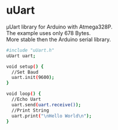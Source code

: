 # uUart
µUart library for Arduino with Atmega328P.<br>
The example uses only 678 Bytes.<br>
More stable then the Arduino serial library.<br>

```sh
#include "uUart.h"
uUart uart;

void setup() {
  //Set Baud
  uart.init(9600);
}

void loop() {
  //Echo Uart
  uart.send(uart.receive());
  //Print String
  uart.print("\nHello World\n");
}
```
